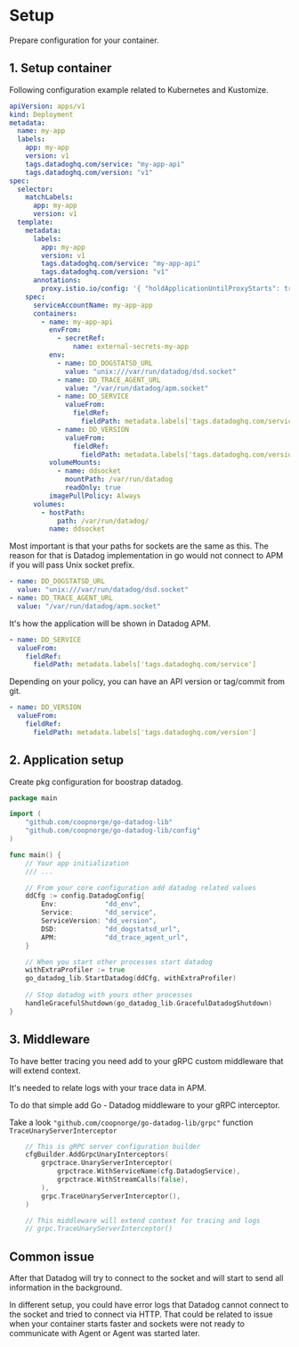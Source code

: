 # Setup

Prepare configuration for your container.

## 1. Setup container

Following configuration example related to Kubernetes and Kustomize.

```yaml
apiVersion: apps/v1
kind: Deployment
metadata:
  name: my-app
  labels:
    app: my-app
    version: v1
    tags.datadoghq.com/service: "my-app-api"
    tags.datadoghq.com/version: "v1"
spec:
  selector:
    matchLabels:
      app: my-app
      version: v1
  template:
    metadata:
      labels:
        app: my-app
        version: v1
        tags.datadoghq.com/service: "my-app-api"
        tags.datadoghq.com/version: "v1"
      annotations:
        proxy.istio.io/config: '{ "holdApplicationUntilProxyStarts": true }'
    spec:
      serviceAccountName: my-app-app
      containers:
        - name: my-app-api
          envFrom:
            - secretRef:
                name: external-secrets-my-app
          env:
            - name: DD_DOGSTATSD_URL
              value: "unix:///var/run/datadog/dsd.socket"
            - name: DD_TRACE_AGENT_URL
              value: "/var/run/datadog/apm.socket"
            - name: DD_SERVICE
              valueFrom:
                fieldRef:
                  fieldPath: metadata.labels['tags.datadoghq.com/service']
            - name: DD_VERSION
              valueFrom:
                fieldRef:
                  fieldPath: metadata.labels['tags.datadoghq.com/version']
          volumeMounts:
            - name: ddsocket
              mountPath: /var/run/datadog
              readOnly: true
          imagePullPolicy: Always
      volumes:
        - hostPath:
            path: /var/run/datadog/
          name: ddsocket
```

Most important is that your paths for sockets are the same as this.
The reason for that is Datadog implementation in go would not connect
to APM if you will pass Unix socket prefix.

```yaml
- name: DD_DOGSTATSD_URL
  value: "unix:///var/run/datadog/dsd.socket"
- name: DD_TRACE_AGENT_URL
  value: "/var/run/datadog/apm.socket"
```

It's how the application will be shown in Datadog APM.

```yaml
- name: DD_SERVICE
  valueFrom:
    fieldRef:
      fieldPath: metadata.labels['tags.datadoghq.com/service']
```

Depending on your policy,
you can have an API version or tag/commit from git.

```yaml
- name: DD_VERSION
  valueFrom:
    fieldRef:
      fieldPath: metadata.labels['tags.datadoghq.com/version']
```

## 2. Application setup

Create pkg configuration for boostrap datadog.

```go
package main

import (
	"github.com/coopnorge/go-datadog-lib"
	"github.com/coopnorge/go-datadog-lib/config"
)

func main() {
	// Your app initialization
	/// ... 

	// From your core configuration add datadog related values
	ddCfg := config.DatadogConfig{
		Env:            "dd_env",
		Service:        "dd_service",
		ServiceVersion: "dd_version",
		DSD:            "dd_dogstatsd_url",
		APM:            "dd_trace_agent_url",
	}

	// When you start other processes start datadog
	withExtraProfiler := true
	go_datadog_lib.StartDatadog(ddCfg, withExtraProfiler)
	
	// Stop datadog with yours other processes
	handleGracefulShutdown(go_datadog_lib.GracefulDatadogShutdown)
}
```

## 3. Middleware

To have better tracing you need add to your gRPC custom
middleware that will extend context.

It's needed to relate logs with your trace data in APM.

To do that simple add Go - Datadog middleware
to your gRPC interceptor.

Take a look `"github.com/coopnorge/go-datadog-lib/grpc"`
function `TraceUnaryServerInterceptor`

```go
    // This is gRPC server configuration builder
	cfgBuilder.AddGrpcUnaryInterceptors(
		grpctrace.UnaryServerInterceptor(
			grpctrace.WithServiceName(cfg.DatadogService),
			grpctrace.WithStreamCalls(false),
		),
		grpc.TraceUnaryServerInterceptor(),
	)

    // This middleware will extend context for tracing and logs
    // grpc.TraceUnaryServerInterceptor()
```

## Common issue

After that Datadog will try to connect to the socket
and will start to send all information in the background.

In different setup, you could have error logs
that Datadog cannot connect to the socket and
tried to connect via HTTP. That could be related
to issue when your container starts faster
and sockets were not ready to communicate with Agent
or Agent was started later.
